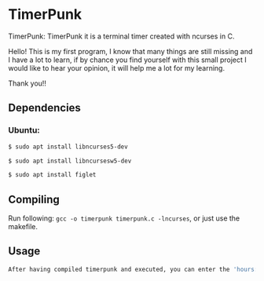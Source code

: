# TimerPunk
TimerPunk: TimerPunk it is a terminal timer created with ncurses in C.

Hello! This is my first program, I know that many things are still missing and I have a lot to learn, if by chance you find yourself with this small project I would like to hear your opinion, it will help me a lot for my learning.

Thank you!!

## Dependencies

### Ubuntu:
```sh
$ sudo apt install libncurses5-dev
```
```sh
$ sudo apt install libncursesw5-dev 
```
```sh
$ sudo apt install figlet 
```

## Compiling
Run following: ```gcc -o timerpunk timerpunk.c -lncurses```, or just use the makefile.

## Usage
``` sh
After having compiled timerpunk and executed, you can enter the 'hours: minutes: seconds', once you have entered the values, press the 's' key to start and 'C trl+c' to exit.
```
